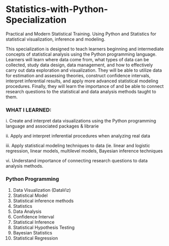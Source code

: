 # Statistics-with-Python-Specialization
Practical and Modern Statistical Training. 
Using Python and Statistics for statistical visualization, inference and modeling.


This specialization is designed to teach learners beginning and intermediate concepts of statistical analysis using the Python programming language. Learners will learn where data come from, what types of data can be collected, study data design, data management, and how to effectively carry out data exploration and visualization. They will be able to utilize data for estimation and assessing theories, construct confidence intervals, interpret inferential results, and apply more advanced statistical modeling procedures. Finally, they will learn the importance of and be able to connect research questions to the statistical and data analysis methods taught to them.

### WHAT I LEARNED:

 i. Create and interpret data visualizations using the Python programming language and associated packages & librarie
 
 ii. Apply and interpret inferential procedures when analyzing real data
 
 iii. Apply statistical modeling techniques to data (ie. linear and logistic regression, linear models, multilevel models, Bayesian inference techniques
 
 vi. Understand importance of connecting research questions to data analysis methods.
    
    
### Python Programming<br>
1. Data Visualization (DataViz)
2. Statistical Model
3. Statistical inference methods
4. Statistics
5. Data Analysis
6. Confidence Interval
7. Statistical Inference
8. Statistical Hypothesis Testing
9. Bayesian Statistics
10. Statistical Regression
